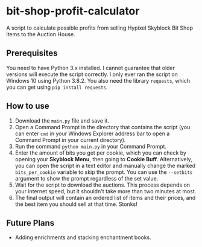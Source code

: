 # bit-shop-profit-calculator
A script to calculate possible profits from selling Hypixel Skyblock Bit Shop items to the Auction House.

## Prerequisites
You need to have Python 3.x installed. I cannot guarantee that older versions will execute the script correctly. I only ever ran the script on Windows 10 using Python 3.8.2. You also need the library `requests`, which you can get using `pip install requests`.

## How to use
1. Download the `main.py` file and save it.
2. Open a Command Prompt in the directory that contains the script (you can enter `cmd` in your Windows Explorer address bar to open a Command Prompt in your current directory).
3. Run the command `python main.py` in your Command Prompt.
4. Enter the amount of bits you get per cookie, which you can check by opening your **Skyblock Menu**, then going to **Cookie Buff**. Alternatively, you can open the script in a text editor and manually change the marked `bits_per_cookie` variable to skip the prompt. You can use the `--setbits` argument to show the prompt regardless of the set value.
5. Wait for the script to download the auctions. This process depends on your internet speed, but it shouldn't take more than two minutes at most.
6. The final output will contain an ordered list of items and their prices, and the best item you should sell at that time. Stonks!

## Future Plans
* Adding enrichments and stacking enchantment books.
